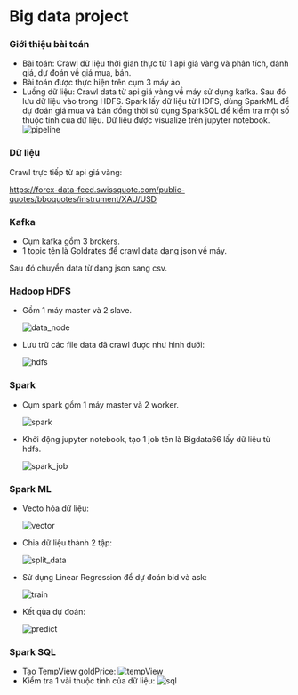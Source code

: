# Big data project
### Giới thiệu bài toán
- Bài toán: Crawl dữ liệu thời gian thực từ 1 api giá vàng và phân tích, đánh giá, dự đoán về giá mua, bán.​
- Bài toán được thực hiện trên cụm 3 máy ảo
- Luồng dữ liệu: Crawl data từ api giá vàng về máy sử dụng kafka. Sau đó lưu dữ liệu vào trong HDFS. Spark lấy dữ liệu từ HDFS, dùng SparkML để dự đoán giá mua và bán đồng thời sử dụng SparkSQL để kiểm tra một số thuộc tính của dữ liệu. Dữ liệu được visualize trên jupyter notebook.​
![pipeline](./image/pipeline.jpg)

### Dữ liệu
Crawl trực tiếp từ api giá vàng:

https://forex-data-feed.swissquote.com/public-quotes/bboquotes/instrument/XAU/USD


### Kafka​
- Cụm kafka gồm 3 brokers.
- 1 topic tên là Goldrates để crawl data dạng json về máy.

Sau đó chuyển data từ dạng json sang csv.
### Hadoop HDFS
- Gồm 1 máy master và 2 slave.

    ![data_node](./image/data_node.jpg)
- Lưu trữ các file data đã crawl được như hình dưới:

    ![hdfs](./image/hdfs.jpg)

### Spark
- Cụm spark gồm 1 máy master và 2 worker.

    ![spark](./image/spark.jpg)

- Khởi động jupyter notebook, tạo 1 job tên là Bigdata66 lấy dữ liệu từ hdfs.

    ![spark_job](./image/spark_job.jpg)

### Spark ML
- Vecto hóa dữ liệu:​

    ![vector](./image/vector.jpg)

- Chia dữ liệu thành 2 tập:

    ![split_data](./image/split_data.jpg)

- Sử dụng Linear Regression để dự đoán bid và ask​:

    ![train](./image/train.jpg)

- Kết qủa dự đoán:

    ![predict](./image/predict.png)

### Spark SQL
- Tạo TempView goldPrice:
    ![tempView](./image/tempView.jpg)
- Kiểm tra 1 vài thuộc tính của dữ liệu:
    ![sql](./image/sql.jpg)
